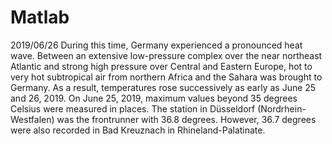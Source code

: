 # Matlab

2019/06/26
During this time, Germany experienced a pronounced heat wave. 
Between an extensive low-pressure complex over the near northeast Atlantic and strong high pressure over Central
and Eastern Europe, hot to very hot subtropical air from northern Africa and the Sahara was brought to Germany. 
As a result, temperatures rose successively as early as June 25 and 26, 2019. On June 25, 2019, 
maximum values beyond 35 degrees Celsius were measured in places. The station in Düsseldorf (Nordrhein-Westfalen) was the frontrunner with 36.8 degrees.
However, 36.7 degrees were also recorded in Bad Kreuznach in Rhineland-Palatinate.
